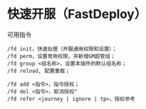 # 快速开服（FastDeploy）

可用指令
```
/fd init，快速处理（开服通用权限和设置）；
/fd perm，设置常用权限，并新增GM超管组；
/fd group <组名称>，设置本插件的默认组名称；
/fd reload, 配置重载；

/fd add <指令>，指令授权；
/fd del <指令>，取消授权"
/fd refer <journey | ignore | tp>，授权参考
```
